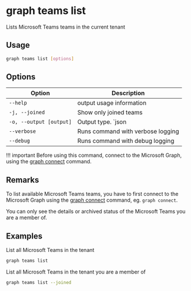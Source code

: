 # graph teams list

Lists Microsoft Teams teams in the current tenant

## Usage

```sh
graph teams list [options]
```

## Options

Option|Description
------|-----------
`--help`|output usage information
`-j, --joined`|Show only joined teams
`-o, --output [output]`|Output type. `json|text`. Default `text`
`--verbose`|Runs command with verbose logging
`--debug`|Runs command with debug logging

!!! important
    Before using this command, connect to the Microsoft Graph, using the [graph connect](../connect.md) command.

## Remarks

To list available Microsoft Teams teams, you have to first connect to the Microsoft Graph using the [graph connect](../connect.md) command, eg. `graph connect`.

You can only see the details or archived status of the Microsoft Teams you are a member of.

## Examples

List all Microsoft Teams in the tenant

```sh
graph teams list
```

List all Microsoft Teams in the tenant you are a member of

```sh
graph teams list --joined
```